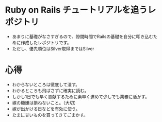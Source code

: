 # Ruby on Rails チュートリアルを追うレポジトリ
- あまりに基礎がなさすぎるので、隙間時間でRailsの基礎を自分に叩き込むために作成したレポジトリです。
- ただし、優先順位はSilver取得まではSilver


# 心得
- わからないところは徹底して潰す。
- わかるところも飛ばさずに確実に読む。
 - しかし1日でも早く貢献するために素早く進めて少しでも業務に活かす。
- 嫁の機嫌は損ねないこと。（大切）
 - 嫁が出かける日などを有効に使う。
 - たまに甘いものを買ってきてごまかす。

